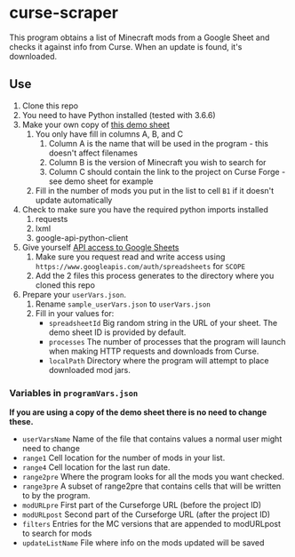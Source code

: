 # curse-scraper
This program obtains a list of Minecraft mods from a Google Sheet and checks it against info from Curse. When an update is found, it's downloaded.

## Use
1. Clone this repo
1. You need to have Python installed (tested with 3.6.6)
1. Make your own copy of [this demo sheet](https://docs.google.com/spreadsheets/d/1x4Gq7Uvn_huaaXHmJXdFpE1fbVlheOipG3AfwmuQ1tI/edit?usp=sharing)
	1. You only have fill in columns A, B, and C
		1. Column A is the name that will be used in the program - this doesn't affect filenames
		1. Column B is the version of Minecraft you wish to search for
		1. Column C should contain the link to the project on Curse Forge - see demo sheet for example
	1. Fill in the number of mods you put in the list to cell `B1` if it doesn't update automatically
1. Check to make sure you have the required python imports installed
	1. requests
	1. lxml
	1. google-api-python-client
1. Give yourself [API access to Google Sheets](https://developers.google.com/sheets/api/quickstart/python)
	1. Make sure you request read and write access using `https://www.googleapis.com/auth/spreadsheets` for `SCOPE`
	1. Add the 2 files this process generates to the directory where you cloned this repo
1. Prepare your `userVars.json`.
	1. Rename `sample_userVars.json` to `userVars.json`
	1. Fill in your values for:
		* `spreadsheetId` Big random string in the URL of your sheet. The demo sheet ID is provided by default.
		* `processes` The number of processes that the program will launch when making HTTP requests and downloads from Curse.
		* `localPath` Directory where the program will attempt to place downloaded mod jars.

### Variables in `programVars.json`
**If you are using a copy of the demo sheet there is no need to change these.**
* `userVarsName` Name of the file that contains values a normal user might need to change
* `range1` Cell location for the number of mods in your list. 
* `range4` Cell location for the last run date. 
* `range2pre` Where the program looks for all the mods you want checked.
* `range3pre` A subset of range2pre that contains cells that will be written to by the program.
* `modURLpre` First part of the Curseforge URL (before the project ID)
* `modURLpost` Second part of the Curseforge URL (after the project ID)
* `filters` Entries for the MC versions that are appended to modURLpost to search for mods
* `updateListName` File where info on the mods updated will be saved

